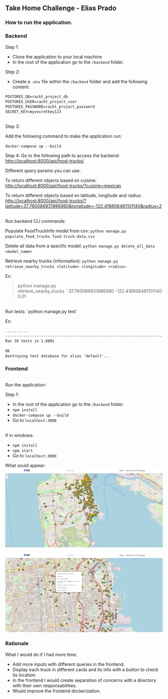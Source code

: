## Take Home Challenge - Elias Prado

### How to run the application.

### Backend

Step 1:

* Clone the application to your local machine
* In the root of the application go to the `/backend` folder.

Step 2:

* Create a `.env` file within the `/backend` folder and add the following content:

``` .env
POSTGRES_DB=rackt_project_db
POSTGRES_USER=rackt_project_user
POSTGRES_PASSWORD=rackt_project_password
SECRET_KEY=mysecretkey123
```
<br>
Step 3:

Add the following command to make the application run:

`docker-compose up --build`

Step 4:
Go to the following path to access the backend:
<br>
[http://localhost:8000/api/food-trucks/](http://localhost:8000/api/food-trucks/)

Different query params you can use:

To return different objects based on cuisine:
<br>
[http://localhost:8000/api/food-trucks/?cuisine=mexican](http://localhost:8000/api/food-trucks/?cuisine=mexican)

To return different objects based on latitude, longitude and radius:
<br>
[http://localhost:8000/api/food-trucks/?latitude=37.760086931986980&longitude=-122.418806481101140&radius=2](http://localhost:8000/api/food-trucks/?latitude=37.760086931986980&longitude=-122.418806481101140&radius=2)

<br>
Run backend CLI commands:

Populate FoodTruckInfo model from csv:
`python manage.py populate_food_trucks food-truck-data.csv`

Delete all data from a specific model:
`python manage.py delete_all_data <model_name>`

Retrieve nearby trucks (information):
`python manage.py retrieve_nearby_trucks <latitude> <longitude> <radius>`

Ex:

> python manage.py retrieve\_nearby\_trucks \`\`37.760086931986980 -122.418806481101140 0.01

<br>
Run tests:
`python manage.py test`

Ex:

```
..........
----------------------------------------------------------------------
Ran 10 tests in 1.880s

OK
Destroying test database for alias 'default'...
```

### Frontend
<br>
Run the application:

Step 1:

* In the root of the application go to the `/backend` folder.
* `npm install`
* `docker-compose up --build`
* Go to `localhost:3000`

<br>
If in windows:

* `npm install`
* `npm start`
* Go to `localhost:3000`

What sould appear:
![image.png](.media/image.png)

![image.png](.media/image_2.png)

### Rationale

What I would do if I had more time:
- Add more inputs with different queries in the frontend.
- Display each truck in different cards and its info with a button to check its location.
- In the frontend I would create separation of concerns with a directory with their own responsabilities.
- Would improve the frontend dockerization. 
